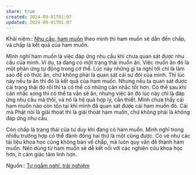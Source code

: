 ```yaml
---
share: true
created: 2024-09-01T01:07
updated: 2024-09-01T01:07
---
```

Khái niệm:: [Nhu cầu, ham muốn](../../%CE%9E%20Kh%C3%A1i%20ni%E1%BB%87m/Nhu%20c%E1%BA%A7u,%20ham%20mu%E1%BB%91n.md)
theo mình thì ham muốn sẽ dẫn đến chấp, và chấp là kết quả của ham muốn.  
  
Mình nghĩ ham muốn là việc đáp ứng nhu cầu khi chưa quan sát được nhu cầu của mình. Ví dụ, ta đang có một trạng thái muốn ăn. Việc muốn ăn đó là một phản ứng tự động trong cơ thể. Lúc này những gì ta nghĩ tới chỉ là làm sao để có thức ăn, chứ không phải là quan sát cái sự đói của mình. Thì lúc này nếu ta ăn thì đó là kết quả của ham muốn. Nhưng nếu ta quan sát được cái trạng thái đó rồi thì ta có thể có những cân nhắc tốt hơn. Có thể sau khi cân nhắc xong thì có thể ta vẫn sẽ ăn, nhưng việc ăn đó lúc này chỉ là đáp ứng nhu cầu mà thôi, và nó là hệ quả hợp lý, cần thiết. Mình chưa thấy cái ham muốn nào còn tồn tại khi mình đã quan sát được cái ham muốn đó. Cái mà Phật nói là giải thoát thì là giải thoát ham muốn, chứ không phải là không đáp ứng nhu cầu.  
  
Còn chấp là trạng thái của tư duy khi đang có ham muốn. Mình nghĩ trong nhiều trường hợp có thể đánh đồng hai thứ là một cũng được. Có vẻ như các tài liệu khoa học cũng không bàn về chấp, mà luôn quy vấn đề thành ham muốn. Nên dùng từ ham muốn sẽ dễ kết nối với các nghiên cứu khoa học hơn, ít cảm giác tâm linh hơn.

Nguồn:: [Tự ngẫm nghĩ, trải nghiệm](../../%CE%9E%20Ngu%E1%BB%93n/T%E1%BB%B1%20ng%E1%BA%ABm%20ngh%C4%A9,%20tr%E1%BA%A3i%20nghi%E1%BB%87m.md)